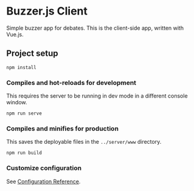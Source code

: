 # Buzzer.js Client

Simple buzzer app for debates.  This is the client-side app, written with Vue.js.

## Project setup
```
npm install
```

### Compiles and hot-reloads for development
This requires the server to be running in dev mode in a different console window.
```
npm run serve
```

### Compiles and minifies for production
This saves the deployable files in the `../server/www` directory.
```
npm run build
```

### Customize configuration
See [Configuration Reference](https://cli.vuejs.org/config/).
